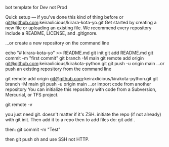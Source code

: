 bot template for Dev not Prod

Quick setup — if you’ve done this kind of thing before
or	
git@github.com:keiraxlicious/kirara-kota-yo.git
Get started by creating a new file or uploading an existing file. We recommend every repository include a README, LICENSE, and .gitignore.

…or create a new repository on the command line



echo "# kirara-kota-yo" >> README.md
git init
git add README.md
git commit -m "first commit"
git branch -M main
git remote add origin git@github.com:keiraxlicious/kirakota-python.git
git push -u origin main
…or push an existing repository from the command line



git remote add origin git@github.com:keiraxlicious/kirakota-python.git
git branch -M main
git push -u origin main
…or import code from another repository
You can initialize this repository with code from a Subversion, Mercurial, or TFS project.

git remote -v


you just need git. doesn't matter if it's ZSH.
initiate the repo (if not already) with git init.
Then add it to a repo
then to add files do:
git add .

then:
git commit -m "Test"

then
git push
oh and use SSH not HTTP.
